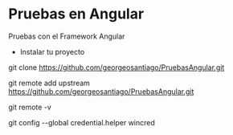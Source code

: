 # Pruebas en Angular
Pruebas con el Framework Angular

- Instalar tu proyecto

git clone https://github.com/georgeosantiago/PruebasAngular.git

git remote add upstream https://github.com/georgeosantiago/PruebasAngular.git

git remote -v

git config --global credential.helper wincred